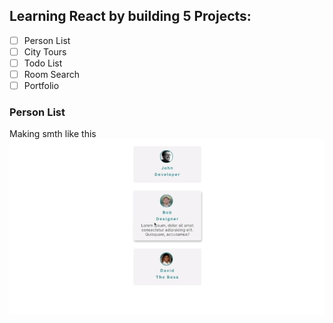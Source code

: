 ## Learning React by building 5 Projects:

- [ ] Person List
- [ ] City Tours
- [ ] Todo List
- [ ] Room Search
- [ ] Portfolio

### Person List
Making smth like this
![Screenshot](screenshot.png)

